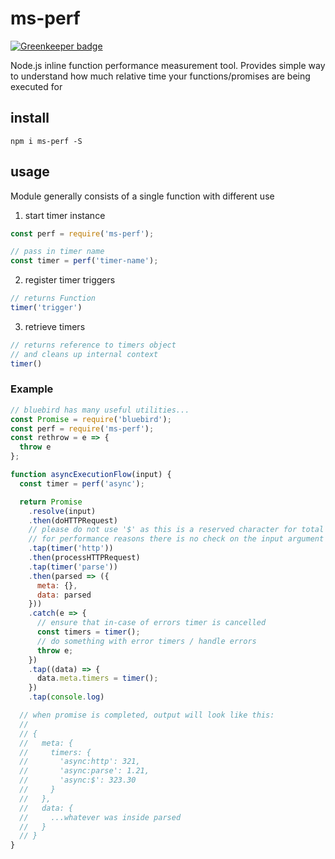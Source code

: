 # ms-perf

[![Greenkeeper badge](https://badges.greenkeeper.io/makeomatic/ms-perf.svg)](https://greenkeeper.io/)

Node.js inline function performance measurement tool.
Provides simple way to understand how much relative time your functions/promises are being executed for

## install

`npm i ms-perf -S`

## usage

Module generally consists of a single function with different use

1. start timer instance

  ```js
  const perf = require('ms-perf');

  // pass in timer name
  const timer = perf('timer-name');
  ```

2. register timer triggers

  ```js
  // returns Function
  timer('trigger')
  ```

3. retrieve timers

  ```js
  // returns reference to timers object
  // and cleans up internal context
  timer()
  ```

### Example

```js
// bluebird has many useful utilities...
const Promise = require('bluebird');
const perf = require('ms-perf');
const rethrow = e => {
  throw e
};

function asyncExecutionFlow(input) {
  const timer = perf('async');

  return Promise
    .resolve(input)
    .then(doHTTPRequest)
    // please do not use '$' as this is a reserved character for total
    // for performance reasons there is no check on the input argument
    .tap(timer('http'))
    .then(processHTTPRequest)
    .tap(timer('parse'))
    .then(parsed => ({
      meta: {},
      data: parsed
    }))
    .catch(e => {
      // ensure that in-case of errors timer is cancelled
      const timers = timer();
      // do something with error timers / handle errors
      throw e;
    })
    .tap((data) => {
      data.meta.timers = timer();
    })
    .tap(console.log)

  // when promise is completed, output will look like this:
  //
  // {
  //   meta: {
  //     timers: {
  //       'async:http': 321,
  //       'async:parse': 1.21,
  //       'async:$': 323.30
  //     }
  //   },
  //   data: {
  //     ...whatever was inside parsed
  //   }
  // }
}
```